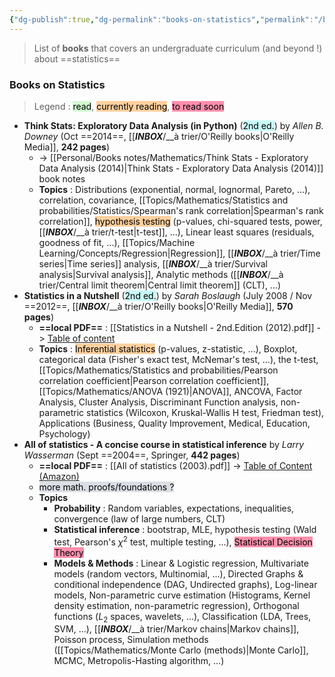 ```yaml
---
{"dg-publish":true,"dg-permalink":"books-on-statistics","permalink":"/books-on-statistics/"}
---
```


> List of **books** that covers an undergraduate curriculum (and beyond !) about ==statistics==

### Books on Statistics
> Legend : <mark style="background: #BBFABBA6;">read</mark>, <mark style="background: #FFB86CA6;">currently reading</mark>, <mark style="background: #FF5582A6;">to read soon</mark>

- **Think Stats: Exploratory Data Analysis (in Python)** (<mark style="background: #ABF7F7A6;">2nd ed.</mark>) by *Allen B. Downey* (Oct ==2014==, [[___INBOX___/__à trier/O'Reilly books|O'Reilly Media]], **242 pages**)
	- -> [[Personal/Books notes/Mathematics/Think Stats - Exploratory Data Analysis (2014)|Think Stats - Exploratory Data Analysis (2014)]] book notes
	- **Topics** : Distributions (exponential, normal, lognormal, Pareto, ...), correlation, covariance, [[Topics/Mathematics/Statistics and probabilities/Statistics/Spearman's rank correlation|Spearman's rank correlation]], <mark style="background: #FFB86CA6;">hypothesis testing</mark> (p-values, chi-squared tests, power, [[___INBOX___/__à trier/t-test|t-test]], ...), Linear least squares (residuals, goodness of fit, ...), [[Topics/Machine Learning/Concepts/Regression|Regression]], [[___INBOX___/__à trier/Time series|Time series]] analysis, [[___INBOX___/__à trier/Survival analysis|Survival analysis]], Analytic methods ([[___INBOX___/__à trier/Central limit theorem|Central limit theorem]] (CLT), ...)
- **Statistics in a Nutshell** (<mark style="background: #ABF7F7A6;">2nd ed.</mark>) by *Sarah Boslaugh* (July 2008 / Nov ==2012==, [[___INBOX___/__à trier/O'Reilly books|O'Reilly Media]], **570 pages**)
	- **==local PDF==** : [[Statistics in a Nutshell - 2nd.Edition (2012).pdf]] -> [Table of content](https://www.oreilly.com/library/view/statistics-in-a/9781449361129/)
	- **Topics** : <mark style="background: #FFB86CA6;">Inferential statistics</mark> (p-values, z-statistic, ...), Boxplot, categorical data (Fisher's exact test, McNemar's test, ...), the t-test, [[Topics/Mathematics/Statistics and probabilities/Pearson correlation coefficient|Pearson correlation coefficient]], [[Topics/Mathematics/ANOVA (1921)|ANOVA]], ANCOVA, Factor Analysis, Cluster Analysis, Discriminant Function analysis, non-parametric statistics (Wilcoxon, Kruskal-Wallis H test, Friedman test), Applications (Business, Quality Improvement, Medical, Education, Psychology)
- **All of statistics - A concise course in statistical inference** by *Larry Wasserman* (Sept ==2004==, Springer, **442 pages**)
	- **==local PDF==** : [[All of statistics (2003).pdf]] -> [Table of Content (Amazon)](https://www.amazon.fr/All-Statistics-Concise-Statistical-Inference/dp/0387402721)
	- <mark style="background: #CACFD9A6;">more math. proofs/foundations ?</mark>
	- **Topics**
		- **Probability** : Random variables, expectations, inequalities, convergence (law of large numbers, CLT)
		- **Statistical inference** : bootstrap, MLE, hypothesis testing (Wald test, Pearson's $\chi^2$ test, multiple testing, ...), <mark style="background: #FF5582A6;">Statistical Decision Theory</mark> 
		- **Models & Methods** : Linear & Logistic regression, Multivariate models (random vectors, Multinomial, ...), Directed Graphs & conditional independence (DAG, Undirected graphs), Log-linear models, Non-parametric curve estimation (Histograms, Kernel density estimation, non-parametric regression), Orthogonal functions ($L_2$ spaces, wavelets, ...), Classification (LDA, Trees, SVM, ...), [[___INBOX___/__à trier/Markov chains|Markov chains]], Poisson process, Simulation methods ([[Topics/Mathematics/Monte Carlo (methods)|Monte Carlo]], MCMC, Metropolis-Hasting algorithm, ...)
